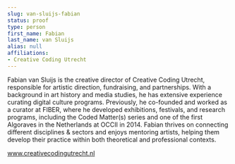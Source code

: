 ```yaml
---
slug: van-sluijs-fabian
status: proof
type: person
first_name: Fabian
last_name: van Sluijs
alias: null
affiliations:
- Creative Coding Utrecht
---
```


Fabian van Sluijs is the creative director of Creative Coding Utrecht, responsible for artistic direction, fundraising, and partnerships. With a background in art history and media studies, he has extensive experience curating digital culture programs. Previously, he co-founded and worked as a curator at FIBER, where he developed exhibitions, festivals, and research programs, including the Coded Matter(s) series and one of the first Algoraves in the Netherlands at OCCII in 2014. Fabian thrives on connecting different disciplines & sectors and enjoys mentoring artists, helping them develop their practice within both theoretical and professional contexts. 

www.creativecodingutrecht.nl

